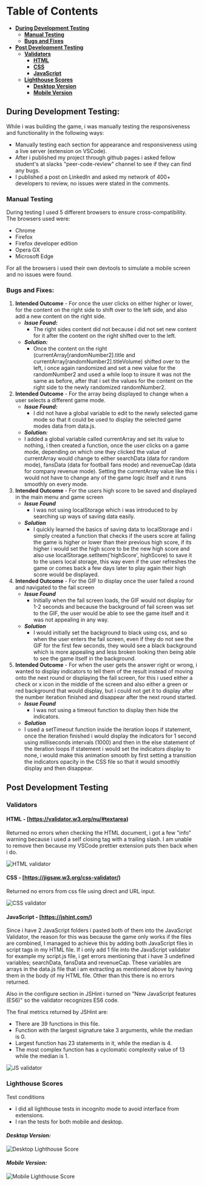 # **Table of Contents**

- [**During Development Testing**](#during-development-testing)
  - [**Manual Testing**](#manual-testing)
  - [**Bugs and Fixes**](#bugs-and-fixes)
- [**Post Development Testing**](#post-development-testing)
  - [**Validators**](#validators)
    - [**HTML**](#html)
    - [**CSS**](#css)
    - [**JavaScript**](#javascript)
  - [**Lighthouse Scores**](#lighthouse-scores)
    - [**Desktop Version**](#desktop-version)
    - [**Mobile Version**](#mobile-version)

## **During Development Testing:** <a name="during-development-testing"></a>

While i was building the game, i was manually testing the responsiveness and functionality in the following ways:

- Manually testing each section for appearance and responsiveness using a live server (extension on VSCode).
- After i published my project through github pages i asked fellow student's at slacks "peer-code-review" channel to see if they can find any bugs.
- I published a post on LinkedIn and asked my network of 400+ developers to review, no issues were stated in the comments.

### **Manual Testing** <a name="manual-testing"></a>

During testing I used 5 different browsers to ensure cross-compatibility. The browsers used were:

- Chrome
- Firefox
- Firefox developer edition
- Opera GX
- Microsoft Edge

For all the browsers i used their own devtools to simulate a mobile screen and no issues were found.

### **Bugs and Fixes:** <a name="bugs-and-fixes"></a>

1. **Intended Outcome** - For once the user clicks on either higher or lower, for the content on the right side to shift over to the left side, and also add a new content on the right side.
   - **_Issue Found:_**
     - The right sides content did not because i did not set new content for it after the content on the right shifted over to the left.
   - **_Solution:_**
     - Once the content on the right (currentArray[randomNumber2].title and currentArray[randomNumber2].titleVolume) shifted over to the left, i once again randomized and set a new value for the randomNumber2 and used a while loop to insure it was not the same as before, after that i set the values for the content on the right side to the newly randomized randomNumber2.
1. **Intended Outcome** - For the array being displayed to change when a user selects a different game mode.
   - **_Issue Found:_**
     - I did not have a global variable to edit to the newly selected game mode so that it could be used to display the selected game modes data from data.js.
   - **_Solution:_**
   - I added a global variable called currentArray and set its value to nothing, i then created a function, once the user clicks on a game mode, depending on which one they clicked the value of currentArray would change to either searchData (data for random mode), fansData (data for football fans mode) and revenueCap (data for company revenue mode). Setting the currentArray value like this i would not have to change any of the game logic itself and it runs smoothly on every mode.
1. **Intended Outcome** - For the users high score to be saved and displayed in the main menu and game screen
   - **_Issue Found_**
     - I was not using localStorage which i was introduced to by searching up ways of saving data easily.
   - **_Solution_**
     - I quickly learned the basics of saving data to localStorage and i simply created a function that checks if the users score at failing the game is higher or lower than their previous high score, if its higher i would set the high score to be the new high score and also use localStorage.setItem('highScore', highScore) to save it to the users local storage, this way even if the user refreshes the game or comes back a few days later to play again their high score would be displayed.
1. **Intended Outcome** - For the GIF to display once the user failed a round and navigated to the fail screen
   - **_Issue Found_**
     - Initially when the fail screen loads, the GIF would not display for 1-2 seconds and because the background of fail screen was set to the GIF, the user would be able to see the game itself and it was not appealing in any way.
   - **_Solution_**
     - I would initially set the background to black using css, and so when the user enters the fail screen, even if they do not see the GIF for the first few seconds, they would see a black background which is more appealing and less broken looking then being able to see the game itself in the background.
1. **Intended Outcome** - For when the user gets the answer right or wrong, i wanted to display indicators to tell them of the result instead of moving onto the next round or displaying the fail screen, for this i used either a check or x icon in the middle of the screen and also either a green or red background that would display, but i could not get it to display after the number iteration finished and disappear after the next round started.
   - **_Issue Found_**
     - I was not using a timeout function to display then hide the indicators.
   - **_Solution_**
   - I used a setTimeout function inside the iteration loops if statement, once the iteration finished i would display the indicators for 1 second using milliseconds intervals (1000) and then in the else statement of the iteration loops if statement i would set the indicators display to none, i would make this animation smooth by first setting a transition the indicators opacity in the CSS file so that it would smoothly display and then disappear.

## **Post Development Testing** <a name="post-development-testing"></a>

### **Validators** <a name="validators"></a>

#### **HTML** <a name="html"></a> - [https://validator.w3.org/nu/#textarea)

Returned no errors when checking the HTML document, i got a few "info" warning because i used a self closing tag with a trailing slash. I am unable to remove then because my VSCode prettier extension puts then back when i do.

![HTML validator](assets/images/readme/show-down-html-validation.png)

#### **CSS** <a name="css"></a> - [https://jigsaw.w3.org/css-validator/)

Returned no errors from css file using direct and URL input.

![CSS validator](assets/images/readme/show-down-css-validation.png)

#### **JavaScript** <a name="javascript"></a> - [https://jshint.com/)

Since i have 2 JavaScript folders i pasted both of them into the JavaScript Validator, the reason for this was because the game only works if the files are combined, I managed to achieve this by adding both JavaScript files in script tags in my HTML file. If i only add 1 file into the JavaScript validator for example my script.js file, i get errors mentioning that i have 3 undefined variables; searchData, fansData and revenueCap. These variables are arrays in the data.js file that i am extracting as mentioned above by having them in the body of my HTML file. Other than this there is no errors returned.

Also in the configure section in JSHint i turned on "New JavaScript features (ES6)" so the validator recognizes ES6 code.

The final metrics returned by JSHint are:

- There are 39 functions in this file.
- Function with the largest signature take 3 arguments, while the median is 0.
- Largest function has 23 statements in it, while the median is 4.
- The most complex function has a cyclomatic complexity value of 13 while the median is 1.

![JS validator](assets/images/readme/show-down-js-validation.png)

### **Lighthouse Scores** <a name="lighthouse-scores"></a>

Test conditions

- I did all lighthouse tests in incognito mode to avoid interface from extensions.
- I ran the tests for both mobile and desktop.

#### **_Desktop Version:_** <a name="desktop-version"></a>

![Desktop Lighthouse Score](assets/images/readme/show-down-lighthouse-desktop.png)

#### **_Mobile Version:_** <a name="mobile-version"></a>

![Mobile Lighthouse Score](assets/images/readme/show-down-lighthouse-mobile.png)
